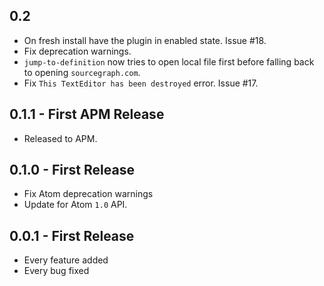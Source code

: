 ## 0.2

 * On fresh install have the plugin in enabled state. Issue #18.
 * Fix deprecation warnings.
 * `jump-to-definition` now tries to open local file first before falling
   back to opening `sourcegraph.com`.
 * Fix `This TextEditor has been destroyed` error. Issue #17.

## 0.1.1 - First APM Release

 * Released to APM.

## 0.1.0 - First Release

 * Fix Atom deprecation warnings
 * Update for Atom `1.0` API.

## 0.0.1 - First Release

 * Every feature added
 * Every bug fixed
